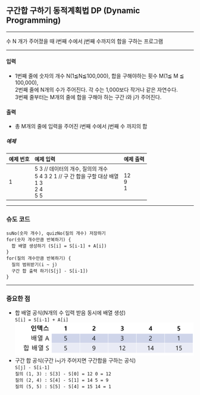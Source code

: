 ## 구간합 구하기 동적계획법 DP (Dynamic Programming)

-----
수 N 개가 주어졌을 때 i번째 수에서 j번째 수까지의 합을 구하는 프로그램

-----
#### 입력
- 1번째 줄에 숫자의 개수 N(1≦N≦100,000), 합을 구해야하는 횟수 M(1≦ M ≦ 100,000), <br>
2번째 줄에 N개의 수가 주어진다. 각 수는 1,000보다 작거나 같은 자연수다. <br>
3번째 줄부터는 M개의 줄에 합을 구해야 하는 구간 i와 j가 주어진다.
#### 출력
- 총 M개의 줄에 입력을 주어진 i번째 수에서 j번째 수 까지의 합

##### 예제
| 예제 번호 | 예제 입력                                                                               | 예제 출력            |
|:------|:------------------------------------------------------------------------------------|------------------|
| 1     | 5 3 // 데이터의 개수, 질의의 개수 <br> 5 4 3 2 1 // 구 간 합을 구할 대상 배열 <br> 1 3 <br> 2 4 <br> 5 5 | 12 <br> 9 <br> 1 |



-----
### 슈도 코드
  ```
suNo(숫자 개수), quizNo(질의 개수) 저장하기
for(숫자 개수만큼 반복하기) {
    합 배열 생성하기 (S[i] = S[i-1] + A[i])
}
for(질의 개수만큼 반복하기) {
    질의 범위받기(i ~ j)
    구간 합 출력 하기(S[j] - S[i-1])
}

  ```
-----
### 중요한 점
- 합 배열 공식(N개의 수 입력 받음 동시에 배열 생성) <br>
  `S[i] = S[i-1] + A[i]`
![img_1.png](img_1.png)
- 구간 합 공식(구간 i~j가 주어지면 구간합을 구하는 공식) <br>
  `S[j] - S[i-1]`<br>
  `질의 (1, 3) : S[3] - S[0] = 12 0 = 12`<br>
  `질의 (2, 4) : S[4] - S[1] = 14 5 = 9`<br>
  `질의 (5, 5) : S[5] - S[4] = 15 14 = 1`<br>

